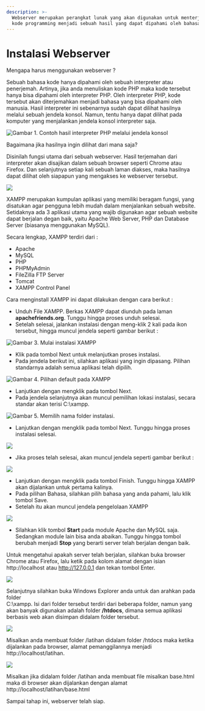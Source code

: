 ```yaml
---
description: >-
  Webserver merupakan perangkat lunak yang akan digunakan untuk menterjemahkan
  kode programming menjadi sebuah hasil yang dapat dipahami oleh bahasa manusia.
---
```


# Instalasi Webserver

Mengapa harus menggunakan webserver ?

Sebuah bahasa kode hanya dipahami oleh sebuah interpreter atau penerjemah. Artinya, jika anda menuliskan kode PHP maka kode tersebut hanya bisa dipahami oleh interpreter PHP. Oleh interpreter PHP,  kode tersebut akan diterjemahkan menjadi bahasa yang bisa dipahami oleh manusia. Hasil interpreter ini sebenarnya sudah dapat dilihat hasilnya melalui sebuah jendela konsol. Namun, tentu hanya dapat dilihat pada komputer yang menjalankan jendela konsol interpreter saja. 

![Gambar 1. Contoh hasil interpreter PHP melalui jendela konsol](../.gitbook/assets/screen-shot-2018-09-23-at-12.32.30.png)



Bagaimana jika hasilnya ingin dilihat dari mana saja? 

Disinilah fungsi utama dari sebuah webserver. Hasil terjemahan dari interpreter akan disajikan dalam sebuah browser seperti Chrome atau Firefox. Dan selanjutnya setiap kali sebuah laman diakses, maka hasilnya dapat dilihat oleh siapapun yang mengakses ke webserver tersebut.

![](../.gitbook/assets/screen-shot-2018-09-23-at-12.36.24.png)



XAMPP merupakan kumpulan aplikasi yang memiliki beragam fungsi, yang disatukan agar pengguna lebih mudah dalam menjalankan sebuah website. Setidaknya ada 3 aplikasi utama yang wajib digunakan agar sebuah website dapat berjalan degan baik, yaitu Apache Web Server, PHP dan Database Server \(biasanya menggunakan MySQL\). 

Secara lengkap, XAMPP terdiri dari :

* Apache
* MySQL
* PHP
* PHPMyAdmin
* FileZilla FTP Server
* Tomcat
* XAMPP Control Panel

Cara menginstall XAMPP ini dapat dilakukan dengan cara berikut :

* Unduh File XAMPP. Berkas XAMPP dapat diunduh pada laman **apachefriends.org**.  Tunggu hingga proses unduh selesai.
* Setelah selesai, jalankan instalasi dengan meng-klik 2 kali pada ikon tersebut, hingga muncul jendela seperti gambar berikut :

![Gambar 3. Mulai instalasi XAMPP](../.gitbook/assets/cara-install-xampp-part2.png)

* Klik pada tombol Next untuk melanjutkan proses instalasi.
* Pada jendela berikut ini, silahkan aplikasi yang ingin dipasang. Pilihan standarnya adalah semua aplikasi telah dipilih.

![Gambar 4. Pilihan default pada XAMPP](../.gitbook/assets/cara-install-xampp-part3.png)

* Lanjutkan dengan mengklik pada tombol Next.
* Pada jendela selanjutnya akan muncul pemilihan lokasi instalasi, secara standar akan terisi C:\xampp.

![Gambar 5. Memilih nama folder instalasi.](../.gitbook/assets/cara-install-xampp-part4.png)

* Lanjutkan dengan mengklik pada tombol Next. Tunggu hingga proses instalasi selesai. 

![](../.gitbook/assets/menginstal-xampp-e1494822633442.png)

* Jika proses telah selesai, akan muncul jendela seperti gambar berikut :

![](../.gitbook/assets/control-panel-e1494822793451.png)

* Lanjutkan dengan mengklik pada tombol Finish. Tunggu hingga XAMPP akan dijalankan untuk pertama kalinya. 
* Pada pilihan Bahasa, silahkan pilih bahasa yang anda pahami, lalu klik tombol Save.
* Setelah itu akan muncul jendela pengelolaan XAMPP

![](../.gitbook/assets/status-instalasi-xampp.png)

* Silahkan klik tombol **Start** pada module Apache dan MySQL saja. Sedangkan module lain bisa anda abaikan. Tunggu hingga tombol berubah menjadi **Stop** yang berarti server telah berjalan dengan baik.

Untuk mengetahui apakah server telah berjalan, silahkan buka browser Chrome atau Firefox, lalu ketik pada kolom alamat dengan isian http://localhost atau http://127.0.0.1 dan tekan tombol Enter.

![](../.gitbook/assets/cara-install-xampp-part8.png)

Selanjutnya silahkan buka Windows Explorer anda untuk dan arahkan pada folder   
 C:\xampp. Isi dari folder tersebut terdiri dari beberapa folder, namun yang akan banyak digunakan adalah folder **/htdocs**, dimana semua aplikasi berbasis web akan disimpan didalam folder tersebut.

![](../.gitbook/assets/cara-menjalankan-file-php-lokasi-folder-htdoc.png)

Misalkan anda membuat folder /latihan didalam folder /htdocs maka ketika dijalankan pada browser, alamat pemanggilannya menjadi http://localhost/latihan. 

![](../.gitbook/assets/h1.png)

Misalkan jika didalam folder /latihan anda membuat file misalkan base.html maka di browser akan dijalankan dengan alamat http://localhost/latihan/base.html

Sampai tahap ini, webserver telah siap. 

